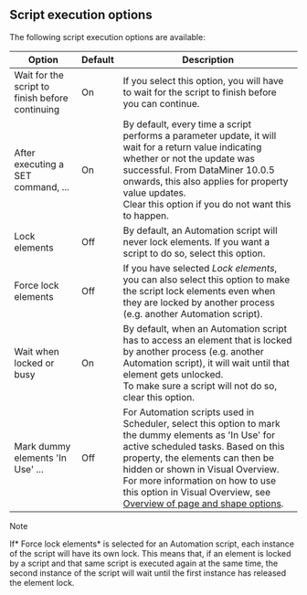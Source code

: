 ## Script execution options

The following script execution options are available:

| Option                                          | Default | Description                                                                                                                                                                                                                                                                                                                                                                                 |
|-------------------------------------------------|---------|---------------------------------------------------------------------------------------------------------------------------------------------------------------------------------------------------------------------------------------------------------------------------------------------------------------------------------------------------------------------------------------------|
| Wait for the script to finish before continuing | On      | If you select this option, you will have to wait for the script to finish before you can continue.                                                                                                                                                                                                                                                                                          |
| After executing a SET command, ...              | On      | By default, every time a script performs a parameter update, it will wait for a return value indicating whether or not the update was successful. From DataMiner 10.0.5 onwards, this also applies for property value updates.<br> Clear this option if you do not want this to happen.                                                                                                     |
| Lock elements                                   | Off     | By default, an Automation script will never lock elements. If you want a script to do so, select this option.                                                                                                                                                                                                                                                                               |
| Force lock elements                             | Off     | If you have selected *Lock elements*, you can also select this option to make the script lock elements even when they are locked by another process (e.g. another Automation script).                                                                                                                                                                        |
| Wait when locked or busy                        | On      | By default, when an Automation script has to access an element that is locked by another process (e.g. another Automation script), it will wait until that element gets unlocked. <br> To make sure a script will not do so, clear this option.                                                                                                                                             |
| Mark dummy elements 'In Use' ...                | Off     | For Automation scripts used in Scheduler, select this option to mark the dummy elements as 'In Use' for active scheduled tasks. Based on this property, the elements can then be hidden or shown in Visual Overview. For more information on how to use this option in Visual Overview, see [Overview of page and shape options](../../part_2/visio/Overview_of_page_and_shape_options.md). |

> [!NOTE]
> If* Force lock elements* is selected for an Automation script, each instance of the script will have its own lock. This means that, if an element is locked by a script and that same script is executed again at the same time, the second instance of the script will wait until the first instance has released the element lock.
